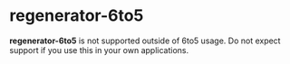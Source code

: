 # regenerator-6to5

**regenerator-6to5** is not supported outside of 6to5 usage. Do not expect support
if you use this in your own applications.
